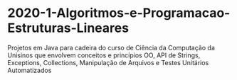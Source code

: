 # 2020-1-Algoritmos-e-Programacao-Estruturas-Lineares

Projetos em Java para cadeira do curso de Ciência da Computação da Unisinos que envolvem conceitos e princípios OO, API de Strings, Exceptions, Collections, Manipulação de Arquivos e Testes Unitários Automatizados
